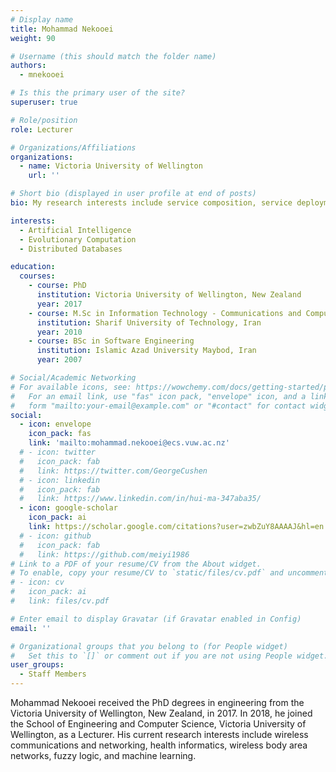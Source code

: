 ```yaml
---
# Display name
title: Mohammad Nekooei
weight: 90

# Username (this should match the folder name)
authors:
  - mnekooei

# Is this the primary user of the site?
superuser: true

# Role/position
role: Lecturer

# Organizations/Affiliations
organizations:
  - name: Victoria University of Wellington
    url: ''

# Short bio (displayed in user profile at end of posts)
bio: My research interests include service composition, service deployment and resource allocation for services, artificial intelligence, evolutionary computation, distributed databases, social network data analysis, and conceptual modelling.

interests:
  - Artificial Intelligence
  - Evolutionary Computation
  - Distributed Databases

education:
  courses:
    - course: PhD
      institution: Victoria University of Wellington, New Zealand
      year: 2017
    - course: M.Sc in Information Technology - Communications and Computer Networks
      institution: Sharif University of Technology, Iran
      year: 2010
    - course: BSc in Software Engineering
      institution: Islamic Azad University Maybod, Iran
      year: 2007

# Social/Academic Networking
# For available icons, see: https://wowchemy.com/docs/getting-started/page-builder/#icons
#   For an email link, use "fas" icon pack, "envelope" icon, and a link in the
#   form "mailto:your-email@example.com" or "#contact" for contact widget.
social:
  - icon: envelope
    icon_pack: fas
    link: 'mailto:mohammad.nekooei@ecs.vuw.ac.nz'
  # - icon: twitter
  #   icon_pack: fab
  #   link: https://twitter.com/GeorgeCushen
  # - icon: linkedin
  #   icon_pack: fab
  #   link: https://www.linkedin.com/in/hui-ma-347aba35/
  - icon: google-scholar
    icon_pack: ai
    link: https://scholar.google.com/citations?user=zwbZuY8AAAAJ&hl=en
  # - icon: github
  #   icon_pack: fab
  #   link: https://github.com/meiyi1986
# Link to a PDF of your resume/CV from the About widget.
# To enable, copy your resume/CV to `static/files/cv.pdf` and uncomment the lines below.
# - icon: cv
#   icon_pack: ai
#   link: files/cv.pdf

# Enter email to display Gravatar (if Gravatar enabled in Config)
email: ''

# Organizational groups that you belong to (for People widget)
#   Set this to `[]` or comment out if you are not using People widget.
user_groups:
  - Staff Members
---
```


Mohammad Nekooei received the PhD degrees in engineering from the Victoria University of Wellington, New Zealand, in 2017. In 2018, he joined the School of Engineering and Computer Science, Victoria University of Wellington, as a Lecturer. His current research interests include wireless communications and networking, health informatics, wireless body area networks, fuzzy logic, and machine learning.

